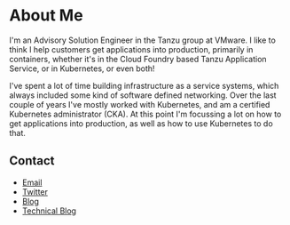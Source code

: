 # About Me

I'm an Advisory Solution Engineer in the Tanzu group at VMware. I like to think I help customers get applications into production, primarily in containers, whether it's in the Cloud Foundry based Tanzu Application Service, or in Kubernetes, or even both!

I've spent a lot of time building infrastructure as a service systems, which always included some kind of software defined networking. Over the last couple of years I've mostly worked with Kubernetes, and am a certified Kubernetes administrator (CKA). At this point I'm focussing a lot on how to get applications into production, as well as how to use Kubernetes to do that.

## Contact

* [Email](mailto:curtis@serverascode.com)
* [Twitter](https://twitter.com/ccollicutt)
* [Blog](https://collicutt.net)
* [Technical Blog](https://serverascode.com)
